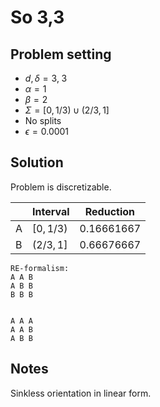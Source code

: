 # So 3,3

## Problem setting
- $d, \delta = 3, \; 3$
- $\alpha=1$
- $\beta=2$
- $\Sigma=[0, 1/3) \cup (2/3, 1]$
- No splits
- $\epsilon = 0.0001$

## Solution
Problem is discretizable.

$\;$| Interval | Reduction
----|---------|---------
A | $[0,1/3)$ | $0.16661667$
B | $(2/3,1]$ | $0.66676667$



```
RE-formalism:
A A B
A B B
B B B


A A A
A A B
A B B
```

## Notes
Sinkless orientation in linear form.
